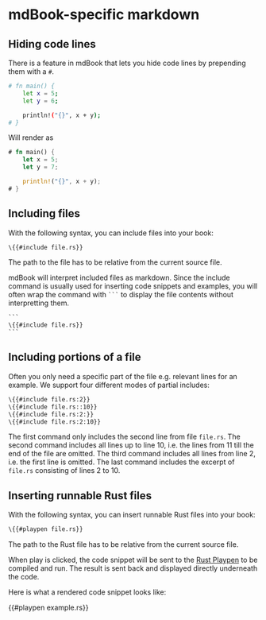 # mdBook-specific markdown

## Hiding code lines

There is a feature in mdBook that lets you hide code lines by prepending them
with a `#`.

```bash
# fn main() {
    let x = 5;
    let y = 6;

    println!("{}", x + y);
# }
```

Will render as

```rust
# fn main() {
    let x = 5;
    let y = 7;

    println!("{}", x + y);
# }
```

## Including files

With the following syntax, you can include files into your book:

```hbs
\{{#include file.rs}}
```

The path to the file has to be relative from the current source file.

mdBook will interpret included files as markdown. Since the include command
is usually used for inserting code snippets and examples, you will often
wrap the command with ```` ``` ```` to display the file contents without
interpretting them.

````hbs
```
\{{#include file.rs}}
```
````

## Including portions of a file
Often you only need a specific part of the file e.g. relevant lines for an
example. We support four different modes of partial includes:

```hbs
\{{#include file.rs:2}}
\{{#include file.rs::10}}
\{{#include file.rs:2:}}
\{{#include file.rs:2:10}}
```

The first command only includes the second line from file `file.rs`. The second
command includes all lines up to line 10, i.e. the lines from 11 till the end of
the file are omitted. The third command includes all lines from line 2, i.e. the
first line is omitted. The last command includes the excerpt of `file.rs`
consisting of lines 2 to 10.

## Inserting runnable Rust files

With the following syntax, you can insert runnable Rust files into your book:

```hbs
\{{#playpen file.rs}}
```

The path to the Rust file has to be relative from the current source file.

When play is clicked, the code snippet will be sent to the [Rust Playpen] to be
compiled and run. The result is sent back and displayed directly underneath the
code.

Here is what a rendered code snippet looks like:

{{#playpen example.rs}}

[Rust Playpen]: https://play.rust-lang.org/
